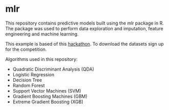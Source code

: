 # mlr
This repository contains predictive models built using the mlr package in R.
The package was used to perform data exploration and imputation, feature engineering and machine learning. 

This example is based of this [hackathon](https://datahack.analyticsvidhya.com/contest/practice-problem-loan-prediction-iii/). To download the datasets sign up for the competition. 

Algorithms used in this repository: 

* Quadratic Discriminant Analysis (QDA)
* Logistic Regression
* Decision Tree
* Random Forest 
* Support Vector Machines (SVM)
* Gradient Boosting Machines (GBM)
* Extreme Gradient Boosting (XGB)

